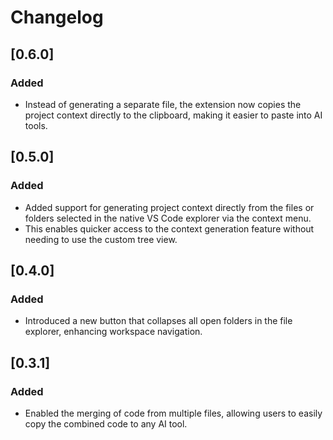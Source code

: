 # Changelog

## [0.6.0]
### Added
- Instead of generating a separate file, the extension now copies the project context directly to the clipboard, making it easier to paste into AI tools.

## [0.5.0]
### Added
- Added support for generating project context directly from the files or folders selected in the native VS Code explorer via the context menu.
- This enables quicker access to the context generation feature without needing to use the custom tree view.

## [0.4.0]
### Added
- Introduced a new button that collapses all open folders in the file explorer, enhancing workspace navigation.

## [0.3.1]
### Added
- Enabled the merging of code from multiple files, allowing users to easily copy the combined code to any AI tool.
